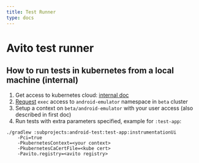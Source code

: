 ```yaml
---
title: Test Runner
type: docs
---
```


# Avito test runner

## How to run tests in kubernetes from a local machine (internal)

1. Get access to kubernetes cloud: [internal doc](http://links.k.avito.ru/Kubectl)
1. [Request](http://links.k.avito.ru/androidEmulatorServiceDesk) `exec` access to `android-emulator` namespace in `beta` cluster
1. Setup a context on `beta/android-emulator` with your user access (also described in first doc)
1. Run tests with extra parameters specified, example for `:test-app`:

```shell script
./gradlew :subprojects:android-test:test-app:instrumentationUi 
    -Pci=true 
    -PkubernetesContext=<your context>
    -PkubernetesCaCertFile=<kube cert>
    -Pavito.registry=<avito registry>
```
